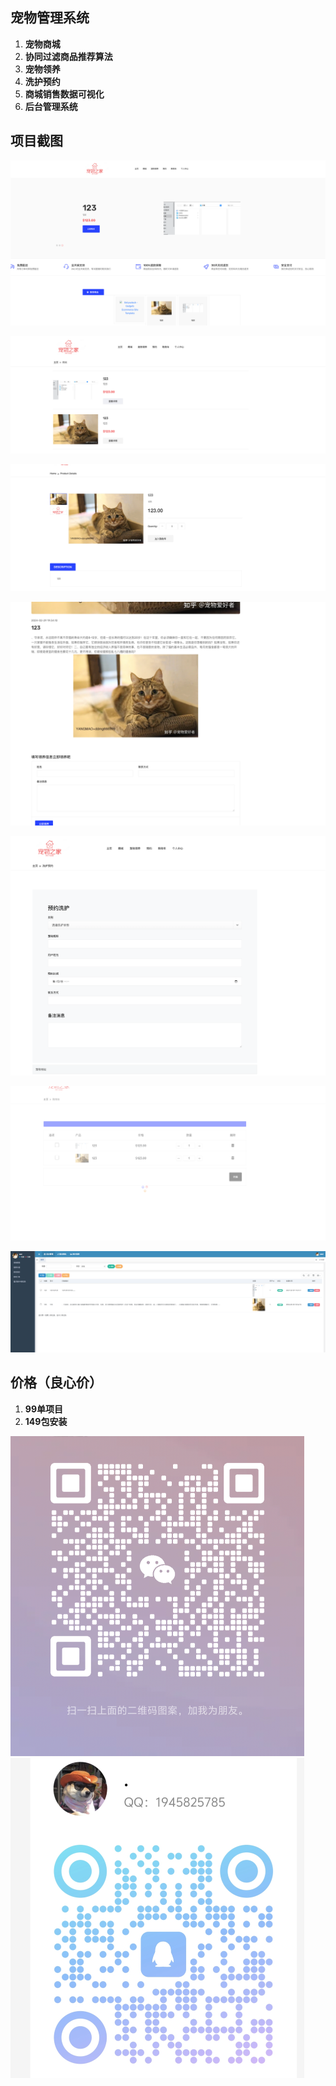 ## 宠物管理系统

1. **宠物商城**
2. **协同过滤商品推荐算法**
3. **宠物领养**
4. **洗护预约**
5. **商城销售数据可视化**
6. **后台管理系统**

## 项目截图

![image-20240910104207315](assets/image-20240910104207315.png)

![image-20240910104221784](assets/image-20240910104221784.png)

![image-20240910104248973](assets/image-20240910104248973.png)

![image-20240910104316288](assets/image-20240910104316288.png)

![image-20240910104325487](assets/image-20240910104325487.png)

![image-20240910104332022](assets/image-20240910104332022.png)

![image-20240910104347545](assets/image-20240910104347545.png)

## 价格（良心价）

1. **99单项目**
2. **149包安装**

<img src="assets/IMG_20240910_105853.png" alt="IMG_20240910_105853" style="zoom:50%;" />

<img src="assets/IMG_20240910_110013.jpg" alt="IMG_20240910_110013" style="zoom:50%;" />

